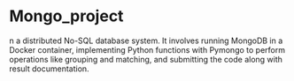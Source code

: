 # Mongo_project
n a distributed No-SQL database system. It involves running MongoDB in a Docker container, implementing Python functions with Pymongo to perform operations like grouping and matching, and submitting the code along with result documentation.
